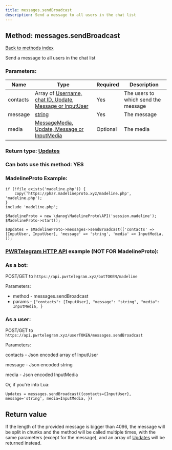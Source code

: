 ```yaml
---
title: messages.sendBroadcast
description: Send a message to all users in the chat list
---
```

## Method: messages.sendBroadcast  
[Back to methods index](index.md)


Send a message to all users in the chat list

### Parameters:

| Name     |    Type       | Required | Description |
|----------|---------------|----------|-------------|
|contacts|Array of [Username, chat ID, Update, Message or InputUser](../types/InputUser.md) | Yes|The users to which send the message|
|message|[string](../types/string.md) | Yes|The message|
|media|[MessageMedia, Update, Message or InputMedia](../types/InputMedia.md) | Optional|The media|


### Return type: [Updates](../types/Updates.md)

### Can bots use this method: **YES**


### MadelineProto Example:


```
if (!file_exists('madeline.php')) {
    copy('https://phar.madelineproto.xyz/madeline.php', 'madeline.php');
}
include 'madeline.php';

$MadelineProto = new \danog\MadelineProto\API('session.madeline');
$MadelineProto->start();

$Updates = $MadelineProto->messages->sendBroadcast(['contacts' => [InputUser, InputUser], 'message' => 'string', 'media' => InputMedia, ]);
```

### [PWRTelegram HTTP API](https://pwrtelegram.xyz) example (NOT FOR MadelineProto):

### As a bot:

POST/GET to `https://api.pwrtelegram.xyz/botTOKEN/madeline`

Parameters:

* method - messages.sendBroadcast
* params - `{"contacts": [InputUser], "message": "string", "media": InputMedia, }`



### As a user:

POST/GET to `https://api.pwrtelegram.xyz/userTOKEN/messages.sendBroadcast`

Parameters:

contacts - Json encoded  array of InputUser

message - Json encoded string

media - Json encoded InputMedia




Or, if you're into Lua:

```
Updates = messages.sendBroadcast({contacts={InputUser}, message='string', media=InputMedia, })
```


## Return value 

If the length of the provided message is bigger than 4096, the message will be split in chunks and the method will be called multiple times, with the same parameters (except for the message), and an array of [Updates](../types/Updates.md) will be returned instead.


